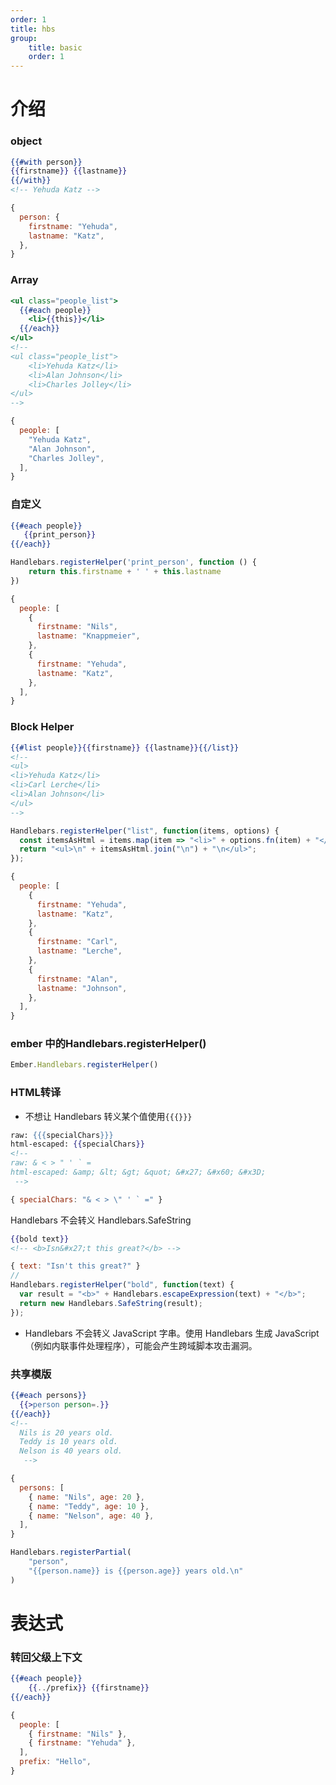 ```yaml
---
order: 1
title: hbs
group:
    title: basic
    order: 1
---
```


# 介绍

### object

```hbs
{{#with person}}
{{firstname}} {{lastname}}
{{/with}}
<!-- Yehuda Katz -->
```

```js
{
  person: {
    firstname: "Yehuda",
    lastname: "Katz",
  },
}
```

### Array

```hbs
<ul class="people_list">
  {{#each people}}
    <li>{{this}}</li>
  {{/each}}
</ul>
<!-- 
<ul class="people_list">
    <li>Yehuda Katz</li>
    <li>Alan Johnson</li>
    <li>Charles Jolley</li>
</ul> 
-->
```

```js
{
  people: [
    "Yehuda Katz",
    "Alan Johnson",
    "Charles Jolley",
  ],
}
```

### 自定义

```hbs
{{#each people}}
   {{print_person}}
{{/each}}
```
```js
Handlebars.registerHelper('print_person', function () {
    return this.firstname + ' ' + this.lastname
})
```
```js
{
  people: [
    {
      firstname: "Nils",
      lastname: "Knappmeier",
    },
    {
      firstname: "Yehuda",
      lastname: "Katz",
    },
  ],
}
```

### Block Helper

```hbs
{{#list people}}{{firstname}} {{lastname}}{{/list}}
<!-- 
<ul>
<li>Yehuda Katz</li>
<li>Carl Lerche</li>
<li>Alan Johnson</li>
</ul> 
-->
```

```js
Handlebars.registerHelper("list", function(items, options) {
  const itemsAsHtml = items.map(item => "<li>" + options.fn(item) + "</li>");
  return "<ul>\n" + itemsAsHtml.join("\n") + "\n</ul>";
});
```

```js
{
  people: [
    {
      firstname: "Yehuda",
      lastname: "Katz",
    },
    {
      firstname: "Carl",
      lastname: "Lerche",
    },
    {
      firstname: "Alan",
      lastname: "Johnson",
    },
  ],
}
```

### ember 中的Handlebars.registerHelper()

```js
Ember.Handlebars.registerHelper()
```

### HTML转译

* 不想让 Handlebars 转义某个值使用`{{{}}}`

```hbs
raw: {{{specialChars}}}
html-escaped: {{specialChars}}
<!-- 
raw: & < > " ' ` =
html-escaped: &amp; &lt; &gt; &quot; &#x27; &#x60; &#x3D;
 -->
```

```js
{ specialChars: "& < > \" ' ` =" }
```

Handlebars 不会转义 Handlebars.SafeString

```hbs
{{bold text}}
<!-- <b>Isn&#x27;t this great?</b> -->
```


```js
{ text: "Isn't this great?" }
// 
Handlebars.registerHelper("bold", function(text) {
  var result = "<b>" + Handlebars.escapeExpression(text) + "</b>";
  return new Handlebars.SafeString(result);
});
```

* Handlebars 不会转义 JavaScript 字串。使用 Handlebars 生成 JavaScript（例如内联事件处理程序），可能会产生跨域脚本攻击漏洞。

### 共享模版

```hbs
{{#each persons}}
  {{>person person=.}}
{{/each}}
<!-- 
  Nils is 20 years old.
  Teddy is 10 years old.
  Nelson is 40 years old.
   -->
```

```js
{
  persons: [
    { name: "Nils", age: 20 },
    { name: "Teddy", age: 10 },
    { name: "Nelson", age: 40 },
  ],
}

Handlebars.registerPartial(
    "person", 
    "{{person.name}} is {{person.age}} years old.\n"
)
```

# 表达式

### 转回父级上下文

```hbs
{{#each people}}
    {{../prefix}} {{firstname}} 
{{/each}}
```

```js
{
  people: [
    { firstname: "Nils" },
    { firstname: "Yehuda" },
  ],
  prefix: "Hello",
}
```

